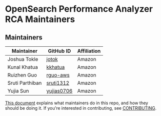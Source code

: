 # OpenSearch Performance Analyzer RCA Maintainers

## Maintainers
| Maintainer              | GitHub ID                                               | Affiliation |
| ----------------------- | ------------------------------------------------------- | ----------- |
| Joshua Tokle            | [jotok](https://github.com/jotok)                       | Amazon      |
| Kunal Khatua            | [kkhatua](https://github.com/kkhatua)                   | Amazon      |
| Ruizhen Guo             | [rguo-aws](https://github.com/rguo-aws)                 | Amazon      |
| Sruti Parthiban         | [sruti1312](https://github.com/sruti1312)               | Amazon      |
| Yujia Sun               | [yujias0706](https://github.com/yujias0706)             | Amazon      |

[This document](https://github.com/opensearch-project/.github/blob/main/MAINTAINERS.md) explains what maintainers do in this repo, and how they should be doing it. If you're interested in contributing, see [CONTRIBUTING](CONTRIBUTING.md).
